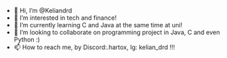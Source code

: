 - 👋 Hi, I’m @Keliandrd
- 👀 I’m interested in tech and finance!
- 🌱 I’m currently learning C and Java at the same time at uni!
- 💞️ I’m looking to collaborate on programming project in Java, C and even Python :)
- 📫 How to reach me, by Discord:.hartox, Ig: kelian_drd !!!

<!---
Keliandrd/Keliandrd is a ✨ special ✨ repository because its `README.md` (this file) appears on your GitHub profile.
You can click the Preview link to take a look at your changes.
--->
